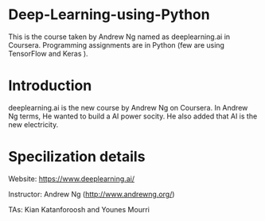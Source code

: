 # Deep-Learning-using-Python
This is the course taken by Andrew Ng named as deeplearning.ai in Coursera. 
Programming assignments are in Python (few are using TensorFlow and Keras ).

# Introduction
deeplearning.ai is the new course by Andrew Ng on Coursera. In Andrew Ng terms, He wanted to build a AI power socity. He also added that AI is the new electricity.

# Specilization details
Website: https://www.deeplearning.ai/

Instructor: Andrew Ng (http://www.andrewng.org/)

TAs: Kian Katanforoosh and Younes Mourri

